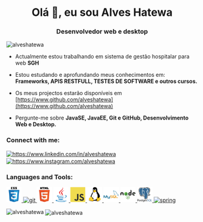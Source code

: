 <h1 align="center">Olá 👋, eu sou Alves Hatewa</h1>
<h3 align="center">Desenvolvedor web e desktop</h3>

<p align="left"> <img src="https://komarev.com/ghpvc/?username=alveshatewa&label=Profile%20views&color=0e75b6&style=flat" alt="alveshatewa" /> </p>

- Actualmente estou trabalhando em sistema de gestão hospitalar para web **SGH**

- Estou estudando e aprofundando meus conhecimentos em: **Frameworks, APIS RESTFULL, TESTES DE SOFTWARE e outros cursos.**

- Os meus projectos estarão disponíveis em [https://www.github.com/alveshatewa](https://www.github.com/alveshatewa)

- Pergunte-me sobre **JavaSE, JavaEE, Git e GitHub, Desenvolvimento Web e Desktop.**

<h3 align="left">Connect with me:</h3>
<p align="left">
<a href="https://linkedin.com/in/https://www.linkedin.com/in/alveshatewa" target="blank"><img align="center" src="https://raw.githubusercontent.com/rahuldkjain/github-profile-readme-generator/master/src/images/icons/Social/linked-in-alt.svg" alt="https://www.linkedin.com/in/alveshatewa" height="30" width="40" /></a>
<a href="https://instagram.com/https://www.instagram.com/alveshatewa" target="blank"><img align="center" src="https://raw.githubusercontent.com/rahuldkjain/github-profile-readme-generator/master/src/images/icons/Social/instagram.svg" alt="https://www.instagram.com/alveshatewa" height="30" width="40" /></a>
</p>

<h3 align="left">Languages and Tools:</h3>
<p align="left"> <a href="https://www.w3schools.com/css/" target="_blank" rel="noreferrer"> <img src="https://raw.githubusercontent.com/devicons/devicon/master/icons/css3/css3-original-wordmark.svg" alt="css3" width="40" height="40"/> </a> <a href="https://git-scm.com/" target="_blank" rel="noreferrer"> <img src="https://www.vectorlogo.zone/logos/git-scm/git-scm-icon.svg" alt="git" width="40" height="40"/> </a> <a href="https://www.w3.org/html/" target="_blank" rel="noreferrer"> <img src="https://raw.githubusercontent.com/devicons/devicon/master/icons/html5/html5-original-wordmark.svg" alt="html5" width="40" height="40"/> </a> <a href="https://www.java.com" target="_blank" rel="noreferrer"> <img src="https://raw.githubusercontent.com/devicons/devicon/master/icons/java/java-original.svg" alt="java" width="40" height="40"/> </a> <a href="https://developer.mozilla.org/en-US/docs/Web/JavaScript" target="_blank" rel="noreferrer"> <img src="https://raw.githubusercontent.com/devicons/devicon/master/icons/javascript/javascript-original.svg" alt="javascript" width="40" height="40"/> </a> <a href="https://www.linux.org/" target="_blank" rel="noreferrer"> <img src="https://raw.githubusercontent.com/devicons/devicon/master/icons/linux/linux-original.svg" alt="linux" width="40" height="40"/> </a> <a href="https://www.mysql.com/" target="_blank" rel="noreferrer"> <img src="https://raw.githubusercontent.com/devicons/devicon/master/icons/mysql/mysql-original-wordmark.svg" alt="mysql" width="40" height="40"/> </a> <a href="https://nodejs.org" target="_blank" rel="noreferrer"> <img src="https://raw.githubusercontent.com/devicons/devicon/master/icons/nodejs/nodejs-original-wordmark.svg" alt="nodejs" width="40" height="40"/> </a> <a href="https://www.postgresql.org" target="_blank" rel="noreferrer"> <img src="https://raw.githubusercontent.com/devicons/devicon/master/icons/postgresql/postgresql-original-wordmark.svg" alt="postgresql" width="40" height="40"/> </a> <a href="https://spring.io/" target="_blank" rel="noreferrer"> <img src="https://www.vectorlogo.zone/logos/springio/springio-icon.svg" alt="spring" width="40" height="40"/> </a> </p>

<p><img align="left" src="https://github-readme-stats.vercel.app/api/top-langs?username=alveshatewa&show_icons=true&locale=en&layout=compact" alt="alveshatewa" /></p>

<p>&nbsp;<img align="center" src="https://github-readme-stats.vercel.app/api?username=alveshatewa&show_icons=true&locale=en" alt="alveshatewa" /></p>
